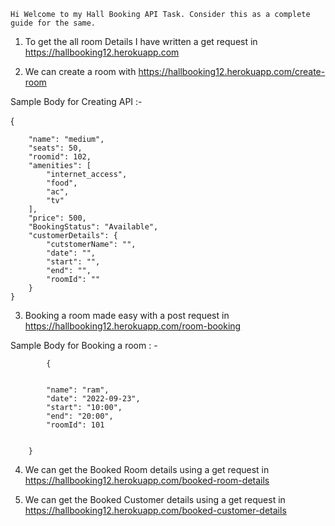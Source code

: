 
    Hi Welcome to my Hall Booking API Task. Consider this as a complete guide for the same.



1) To get the all room Details I have written a get request in https://hallbooking12.herokuapp.com


2)  We can create a room with https://hallbooking12.herokuapp.com/create-room

Sample Body for Creating API :-



 {
     
        "name": "medium",
        "seats": 50,
        "roomid": 102,
        "amenities": [
            "internet_access",
            "food",
            "ac",
            "tv"
        ],
        "price": 500,
        "BookingStatus": "Available",
        "customerDetails": {
            "cutstomerName": "",
            "date": "",
            "start": "",
            "end": "",
            "roomId": ""
        }
    }



3) Booking a room made easy with a post request in https://hallbooking12.herokuapp.com/room-booking

Sample Body for Booking a room : -



            {
            
            
            "name": "ram",
            "date": "2022-09-23",
            "start": "10:00",
            "end": "20:00",
            "roomId": 101
            
            
        }


 4) We can get the Booked Room details using a get request in https://hallbooking12.herokuapp.com/booked-room-details


 5) We can get the Booked Customer details using a get request in  https://hallbooking12.herokuapp.com/booked-customer-details
